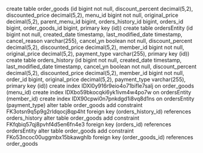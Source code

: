 create table order_goods (id bigint not null, discount_percent decimal(5,2), discounted_price decimal(5,2), menu_id bigint not null, original_price decimal(5,2), parent_menu_id bigint, orders_history_id bigint, orders_id bigint, order_goods_id bigint, primary key (id))
create table ordersEntity (id bigint not null, created_date timestamp, last_modified_date timestamp, cancel_reason varchar(255), cancel_yn boolean not null, discount_percent decimal(5,2), discounted_price decimal(5,2), member_id bigint not null, original_price decimal(5,2), payment_type varchar(255), primary key (id))
create table orders_history (id bigint not null, created_date timestamp, last_modified_date timestamp, cancel_yn boolean not null, discount_percent decimal(5,2), discounted_price decimal(5,2), member_id bigint not null, order_id bigint, original_price decimal(5,2), payment_type varchar(255), primary key (id))
create index IDXl0y916r9eio4o71bifle7salj on order_goods (menu_id)
create index IDXbo59bkocqki6yk1ivm4w4po7w on ordersEntity (member_id)
create index IDX90cpwi0n7pnkdgd1i8vq8d1ns on ordersEntity (payment_type)
alter table order_goods add constraint FK3otsn9q5p9g2rldqocj8qp4ht foreign key (orders_history_id) references orders_history
alter table order_goods add constraint FKfqbiq57qj8pvhf4d5en6fn4e3 foreign key (orders_id) references ordersEntity
alter table order_goods add constraint FKo53ncoc00uggmbx15bkawghlb foreign key (order_goods_id) references order_goods